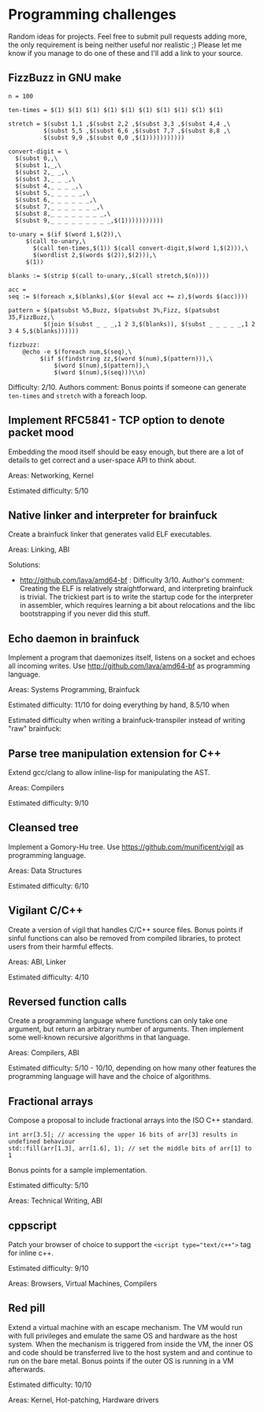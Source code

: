 # Programming challenges

Random ideas for projects. Feel free to submit pull requests adding more, the only requirement is being neither useful nor realistic ;) Please let me know if you manage to do one of these and I'll add a link to your source.

## FizzBuzz in GNU make

    n = 100

    ten-times = $(1) $(1) $(1) $(1) $(1) $(1) $(1) $(1) $(1) $(1)
    
    stretch = $(subst 1,1 ,$(subst 2,2 ,$(subst 3,3 ,$(subst 4,4 ,\
              $(subst 5,5 ,$(subst 6,6 ,$(subst 7,7 ,$(subst 8,8 ,\
              $(subst 9,9 ,$(subst 0,0 ,$(1)))))))))))

    convert-digit = \
      $(subst 0,,\
      $(subst 1,_,\
      $(subst 2,_ _,\
      $(subst 3,_ _ _,\
      $(subst 4,_ _ _ _,\
      $(subst 5,_ _ _ _ _,\
      $(subst 6,_ _ _ _ _ _,\
      $(subst 7,_ _ _ _ _ _ _,\
      $(subst 8,_ _ _ _ _ _ _ _,\
      $(subst 9,_ _ _ _ _ _ _ _ _,$(1)))))))))))
     
    to-unary = $(if $(word 1,$(2)),\
         $(call to-unary,\
           $(call ten-times,$(1)) $(call convert-digit,$(word 1,$(2))),\
           $(wordlist 2,$(words $(2)),$(2))),\
         $(1))

    blanks := $(strip $(call to-unary,,$(call stretch,$(n))))
    
    acc = 
    seq := $(foreach x,$(blanks),$(or $(eval acc += z),$(words $(acc))))
    
    pattern = $(patsubst %5,Buzz, $(patsubst 3%,Fizz, $(patsubst 35,FizzBuzz,\
              $(join $(subst _ _ _,1 2 3,$(blanks)), $(subst _ _ _ _ _,1 2 3 4 5,$(blanks))))))

    fizzbuzz:
        @echo -e $(foreach num,$(seq),\
	         $(if $(findstring zz,$(word $(num),$(pattern))),\
	             $(word $(num),$(pattern)),\
	             $(word $(num),$(seq)))\\n)

Difficulty: 2/10. Authors comment: Bonus points if someone can generate `ten-times` and `stretch` with a foreach loop. 

## Implement RFC5841 - TCP option to denote packet mood

Embedding the mood itself should be easy enough, but there are a lot of details to get correct
and a user-space API to think about.

Areas: Networking, Kernel

Estimated difficulty: 5/10

## Native linker and interpreter for brainfuck

Create a brainfuck linker that generates valid ELF executables.

Areas: Linking, ABI

Solutions:
  * http://github.com/lava/amd64-bf : Difficulty 3/10. Author's comment: Creating the ELF is relatively straightforward, and interpreting brainfuck is trivial. The trickiest part is to write the startup code for the interpreter in assembler, which requires learning a bit about relocations and the libc bootstrapping if you never did this stuff.

## Echo daemon in brainfuck

Implement a program that daemonizes itself, listens on a socket and echoes all incoming writes.
Use http://github.com/lava/amd64-bf as programming language.

Areas: Systems Programming, Brainfuck

Estimated difficulty: 11/10 for doing everything by hand, 8.5/10 when 

Estimated difficulty when writing a brainfuck-transpiler instead of writing "raw" brainfuck: 

## Parse tree manipulation extension for C++

Extend gcc/clang to allow inline-lisp for manipulating the AST.

Areas: Compilers

Estimated difficulty: 9/10

## Cleansed tree

Implement a Gomory-Hu tree. Use https://github.com/munificent/vigil as programming language. 

Areas: Data Structures

Estimated difficulty: 6/10

## Vigilant C/C++

Create a version of vigil that handles C/C++ source files. Bonus points if sinful functions can also be removed from compiled libraries, to protect users from their harmful effects.

Areas: ABI, Linker

Estimated difficulty: 4/10

## Reversed function calls

Create a programming language where functions can only take one argument, but return an arbitrary number of arguments. Then implement some well-known recursive algorithms in that language.

Areas: Compilers, ABI

Estimated difficulty: 5/10 - 10/10, depending on how many other features the programming language will have and the choice of algorithms.

## Fractional arrays

Compose a proposal to include fractional arrays into the ISO C++ standard.

    int arr[3.5]; // accessing the upper 16 bits of arr[3] results in undefined behaviour
    std::fill(arr[1.3], arr[1.6], 1); // set the middle bits of arr[1] to 1
    
Bonus points for a sample implementation.

Estimated difficulty: 5/10

Areas: Technical Writing, ABI

## cppscript
Patch your browser of choice to support the `<script type="text/c++">` tag for inline c++.

Estimated difficulty: 9/10

Areas: Browsers, Virtual Machines, Compilers

## Red pill
Extend a virtual machine with an escape mechanism. The VM would run with full privileges and emulate the same OS and
hardware as the host system. When the mechanism is triggered from inside the VM, the inner OS and code should be transferred 
live to the host system and and continue to run on the bare metal.
Bonus points if the outer OS is running in a VM afterwards.

Estimated difficulty: 10/10

Areas: Kernel, Hot-patching, Hardware drivers
